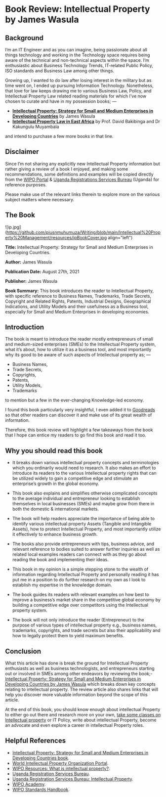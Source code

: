 # Book Review: Intellectual Property by James Wasula

## Background

I’m an IT Engineer and as you can imagine, being passionate about all things technology and working in the Technology space requires being aware of the technical and non-technical aspects within the space. I’m enthusiastic about Business Technology Trends, IT-related Public Policy, ISO standards and Business Law among other things.

Growing up, I wanted to do law after losing interest in the military but as time went on, I ended up pursuing Information Technology. Nonetheless, that love for law keeps drawing me to various Business Law, Policy, and Intellectual Property Law related reading materials for which I've now chosen to curate and have in my possession books; —

* **[Intellectual Property: Strategy for Small and Medium Enterprises in Developing Countries](https://www.goodreads.com/book/show/60284998-intellectual-property)** by James Wasula 
* **[Intellectual Property Law in East Africa](https://www.goodreads.com/book/show/61050536-intellectual-property-law-in-east-africa)** by Prof. David Bakibinga and Dr Kakungulu Muyambala

and intend to purchase a few more books in that line.

## Disclaimer

Since I’m not sharing any explicitly new Intellectual Property information but rather giving a review of a book I enjoyed, and making some recommendations, some definitions and examples will be copied directly from the [WIPO Portal](https://www.wipo.int/portal/en/) & [Uganda Registrations Services Bureau](https://ursb.go.ug/) (Uganda) for reference purposes. 

Please make use of the relevant links therein to explore more on the various subject matters where necessary.

## The Book

![ip.jpg](<https://github.com/piusnmuhumuza/Writing/blob/main/Intellectual%20Property%20Management/resources/ipBookCover.jpg> align="left")

**Title:** Intellectual Property: Strategy for Small and Medium Enterprises in Developing Countries.

**Author:** James Wasula

**Publication Date:** August 27th, 2021

**Publisher:** James Wasula

**Book Summary:**
This book introduces the reader to Intellectual Property, with specific reference to Business Names, Trademarks, Trade Secrets, Copyright and Related Rights, Patents, Industrial Designs, Geographical Indications, and Utility Models and their usefulness as a Business tool, especially for Small and Medium Enterprises in developing economies.

## Introduction

The book is meant to introduce the reader mostly entrepreneurs of small and medium-sized enterprises (SMEs) to the Intellectual Property system, what it’s about, how to utilize it as a business tool, and most importantly why its good to be aware of such aspects of Intellectual property as; —

* Business Names,
* Trade Secrets,
* Copyrights,
* Patents,
* Utility Models,
* Trademarks

to mention but a few in the ever-changing Knowledge-led economy.

I found this book particularly very insightful, I even added it to [Goodreads](https://www.goodreads.com/book/show/61050536-intellectual-property-law-in-east-africa) so that other readers can discover it and make use of its great wealth of information.

Therefore, this book review will highlight a few takeaways from the book that I hope can entice my readers to go find this book and read it too.

## Why you should read this book

* It breaks down various intellectual property concepts and terminologies which you ordinarily would need to research. It also makes an effort to introduce its readers to the various Intellectual property rights that can be utilized widely to gain a competitive edge and stimulate an enterprise’s growth in the global economy.

* This book also explains and simplifies otherwise complicated concepts to the average individual and entrepreneur looking to establish themselves in local businesses (SMEs) and maybe grow from there in both the domestic & international markets.

* The book will help readers appreciate the importance of being able to identify various intellectual property Assets (Tangible and Intangible Assets), how to protect Intellectual Property, and most importantly utilize it effectively to enhance business growth. 

* The books also provide entrepreneurs with tips, business advice, and relevant reference to bodies suited to answer further inquiries as well as related local examples readers can connect with as they go about reading the book and implementing their ideas.

* This book in my opinion is a simple stepping stone to the wealth of information regarding Intellectual Property and personally reading it has put me in a position to do further research on my own as I look to establish my expertise in the knowledge domain.

* The book guides its readers with relevant examples on how best to improve a business’s market share in the competitive global economy by building a competitive edge over competitors using the Intellectual property system. 

* The book will not only introduce the reader (Entrepreneur) to the purpose of various types of intellectual property e.g., business names, trademarks, copyrights, and trade secrets but also their applicability and how to legally protect them to yield maximum benefits.

## Conclusion

What this article has done is break the ground for Intellectual Property enthusiasts as well as business technologists, and entrepreneurs starting out or involved in SMEs among other endeavors by reviewing the book;- [Intellectual Property: Strategy for Small and Medium Enterprises in Developing Countries by James Wasula](https://www.goodreads.com/book/show/60284998-intellectual-property) which breaks down key concepts relating to intellectual property. The review article also shares links that will help you discover more valuable information beyond the scope of this article.

At the end of this book, you should know enough about intellectual Property to either go out there and research more on your own, [take some classes on Intellectual property](https://www.wipo.int/academy/en/) or IT Policy, write about intellectual Property, become an advocate and even explore a career in intellectual Property roles.

## Helpful References

* [Intellectual Property: Strategy for Small and Medium Enterprises in Developing Countries book](https://www.goodreads.com/book/show/60284998-intellectual-property).
* [World Intellectual Property Organization Portal](https://www.wipo.int/portal/en/).
* [WIPO Resources: What is intellectual property?](https://www.wipo.int/about-ip/en/).
* [Uganda Registration Services Bureau](https://ursb.go.ug/).
* [Uganda Registration Services Bureau: Intellectual Property](https://ursb.go.ug/intellectual-property).
* [WIPO Academy](https://www.wipo.int/academy/en/).
* [WIPO Standards Handbook](https://www.wipo.int/standards/en/).
